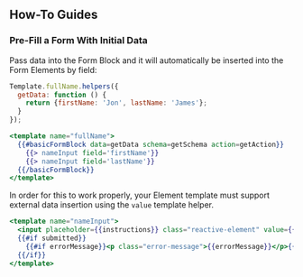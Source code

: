 ## How-To Guides

### Pre-Fill a Form With Initial Data

Pass data into the Form Block and it will automatically be inserted into the Form Elements
by field:

```javascript
Template.fullName.helpers({
  getData: function () {
    return {firstName: 'Jon', lastName: 'James'};
  }
});

```

```handlebars
<template name="fullName">
  {{#basicFormBlock data=getData schema=getSchema action=getAction}}
    {{> nameInput field='firstName'}}
    {{> nameInput field='lastName'}}
  {{/basicFormBlock}}
</template>
```

In order for this to work properly, your Element template must support external data insertion
using the `value` template helper.

```handlebars
<template name="nameInput">
  <input placeholder={{instructions}} class="reactive-element" value={{value}}>
  {{#if submitted}}
    {{#if errorMessage}}<p class="error-message">{{errorMessage}}</p>{{/if}}
  {{/if}}
</template>
```
